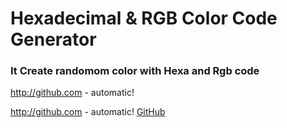 # Hexadecimal & RGB Color Code Generator
### It Create randomom color with Hexa and Rgb code
http://github.com - automatic!


http://github.com - automatic!
[GitHub](http://github.com)
